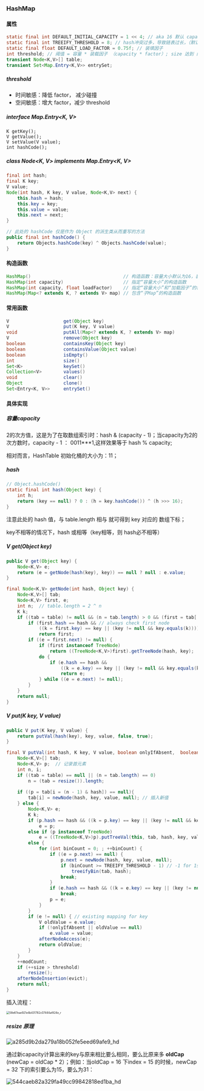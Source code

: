### HashMap

#### 属性

```java
static final int DEFAULT_INITIAL_CAPACITY = 1 << 4; // aka 16 默认 capacity
static final int TREEIFY_THRESHOLD = 8; // hash冲突过多，导致链表过长，（默认超过8）就会将链表转换为红黑树
static final float DEFAULT_LOAD_FACTOR = 0.75f; // 装填因子
int threshold; // 阈值 = 容量 * 装载因子 （capacity * factor）; size 达到 阈值吗，容量加倍
transient Node<K,V>[] table;
transient Set<Map.Entry<K,V>> entrySet;
```

##### threshold

- 时间敏感：降低 factor， 减少碰撞
- 空间敏感：增大 factor，减少 threshold

##### interface Map.Entry<K, V>

```
K getKey();
V getValue();
V setValue(V value);
int hashCode();
```



##### class Node<K, V> implements Map.Entry<K, V>

```java
final int hash;
final K key;
V value;
Node(int hash, K key, V value, Node<K,V> next) {
	this.hash = hash;
	this.key = key;
	this.value = value;
	this.next = next;
}

// 此处的 hashCode 仅是作为 Object 的派生类从而重写的方法
public final int hashCode() {
    return Objects.hashCode(key) ^ Objects.hashCode(value);
}
```



#### 构造函数

```java
HashMap()								   // 构造函数：容量大小默认为16，装载因子默认为 0.75
HashMap(int capacity)					   // 指定“容量大小”的构造函数
HashMap(int capacity, float loadFactor)    // 指定“容量大小”和“加载因子”的构造函数
HashMap(Map<? extends K, ? extends V> map) // 包含“子Map”的构造函数
```



#### 常用函数

```java
V                    get(Object key)
V                    put(K key, V value)
void                 putAll(Map<? extends K, ? extends V> map)
V                    remove(Object key)
boolean              containsKey(Object key)
boolean              containsValue(Object value)
boolean              isEmpty()
int                  size()
Set<K>               keySet()
Collection<V>        values()
void                 clear()
Object               clone()
Set<Entry<K, V>>     entrySet()
```



#### 具体实现

##### 容量capacity

2的次方值，这是为了在取数组索引时：hash & (capacity - 1)；当capacity为2的次方数时，capacity - 1 ： 0011\**\*1,这样效果等于 hash % capacity;

相对而言，HashTable 初始化桶的大小为：11；



##### hash

```java
// Object.hashCode()
static final int hash(Object key) {
    int h;
    return (key == null) ? 0 : (h = key.hashCode()) ^ (h >>> 16);
}
```

注意此处的 hash 值，与 table.length 相与 就可得到 key 对应的 数组下标；

key不相等的情况下，hash 或相等（key相等，则 hash必不相等）


##### V get(Object key)

```java
public V get(Object key) {
    Node<K,V> e;
    return (e = getNode(hash(key), key)) == null ? null : e.value;
}

final Node<K,V> getNode(int hash, Object key) {
    Node<K,V>[] tab; 
    Node<K,V> first, e; 
    int n;  // table.length = 2 ^ n
    K k;
    if ((tab = table) != null && (n = tab.length) > 0 && (first = tab[(n - 1) & hash]) != null) {
        if (first.hash == hash && // always check first node
            ((k = first.key) == key || (key != null && key.equals(k))))
            return first;
        if ((e = first.next) != null) {
            if (first instanceof TreeNode)
                return ((TreeNode<K,V>)first).getTreeNode(hash, key);
            do {
                if (e.hash == hash &&
                    ((k = e.key) == key || (key != null && key.equals(k))))
                    return e;
            } while ((e = e.next) != null);
        }
    }
    return null;
}
```



##### V put(K key, V value)

```java
public V put(K key, V value) {
    return putVal(hash(key), key, value, false, true);
}

final V putVal(int hash, K key, V value, boolean onlyIfAbsent,  boolean evict) {
    Node<K,V>[] tab; 
    Node<K,V> p;  // 记录首元素
    int n, i;
    if ((tab = table) == null || (n = tab.length) == 0)
        n = (tab = resize()).length;
    
    if ((p = tab[i = (n - 1) & hash]) == null){
    	tab[i] = newNode(hash, key, value, null); // 插入新值
    } else {
        Node<K,V> e;
        K k;
        if (p.hash == hash && ((k = p.key) == key || (key != null && key.equals(k))))
            e = p;
        else if (p instanceof TreeNode)
            e = ((TreeNode<K,V>)p).putTreeVal(this, tab, hash, key, value);
        else {
            for (int binCount = 0; ; ++binCount) {
                if ((e = p.next) == null) {
                    p.next = newNode(hash, key, value, null);
                    if (binCount >= TREEIFY_THRESHOLD - 1) // -1 for 1st
                        treeifyBin(tab, hash);
                    break;
                }
                if (e.hash == hash && ((k = e.key) == key || (key != null && key.equals(k))))
                    break;
                p = e;
            }
        }
        if (e != null) { // existing mapping for key
            V oldValue = e.value;
            if (!onlyIfAbsent || oldValue == null)
                e.value = value;
            afterNodeAccess(e);
            return oldValue;
        }
    }
    ++modCount;
    if (++size > threshold)
        resize();
    afterNodeInsertion(evict);
    return null;
}
```

插入流程：

 <img src="F:\Typora\Nodes\java\集合\map\58e67eae921e4b431782c07444af824e_r.jpg" alt="58e67eae921e4b431782c07444af824e_r" style="zoom:50%;" />

##### resize 原理

 ![a285d9b2da279a18b052fe5eed69afe9_hd](F:\Typora\Nodes\java\集合\map\a285d9b2da279a18b052fe5eed69afe9_hd.png)

通过新capacity计算出来的key与原来相比要么相同，要么比原来多 **oldCap** (newCap = oldCap * 2）；例如：当oldCap = 16 下index = 15 的时候，newCap = 32 下的索引要么为15，要么为31：

 ![544caeb82a329fa49cc99842818ed1ba_hd](F:\Typora\Nodes\java\集合\map\544caeb82a329fa49cc99842818ed1ba_hd.png)